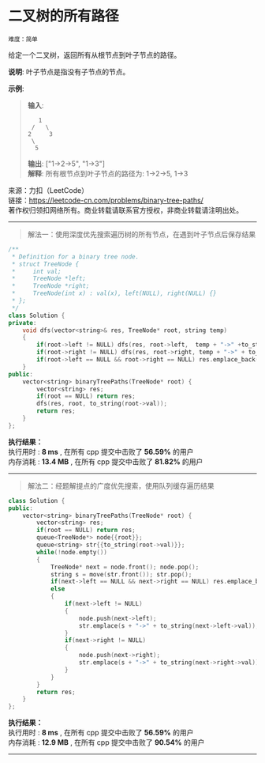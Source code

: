 # 二叉树的所有路径 #  
`难度：简单` 

给定一个二叉树，返回所有从根节点到叶子节点的路径。  

**说明**: 叶子节点是指没有子节点的节点。    

**示例**:  
>**输入**:   
>```  
>    1  
>  /   \  
> 2     3  
>  \  
>   5  
>```  
>**输出**: ["1->2->5", "1->3"]  
>**解释**: 所有根节点到叶子节点的路径为: 1->2->5, 1->3  

来源：力扣（LeetCode）  
链接：https://leetcode-cn.com/problems/binary-tree-paths/  
著作权归领扣网络所有。商业转载请联系官方授权，非商业转载请注明出处。  

---  
>解法一：使用深度优先搜索遍历树的所有节点，在遇到叶子节点后保存结果  

```C++  
/**
 * Definition for a binary tree node.
 * struct TreeNode {
 *     int val;
 *     TreeNode *left;
 *     TreeNode *right;
 *     TreeNode(int x) : val(x), left(NULL), right(NULL) {}
 * };
 */
class Solution {
private:
    void dfs(vector<string>& res, TreeNode* root, string temp)
    {
        if(root->left != NULL) dfs(res, root->left,  temp + "->" +to_string(root->left->val));
        if(root->right != NULL) dfs(res, root->right, temp + "->" + to_string(root->right->val));
        if(root->left == NULL && root->right == NULL) res.emplace_back(move(temp));
    }
public:
    vector<string> binaryTreePaths(TreeNode* root) {
        vector<string> res;
        if(root == NULL) return res;
        dfs(res, root, to_string(root->val));
        return res;
    }
};
```  

**执行结果：**  
执行用时 : **8 ms** , 在所有 cpp 提交中击败了 **56.59%** 的用户  
内存消耗 : **13.4 MB** , 在所有 cpp 提交中击败了 **81.82%** 的用户  

---  
>解法二：经题解提点的广度优先搜索，使用队列缓存遍历结果  

```C++  
class Solution {
public:
    vector<string> binaryTreePaths(TreeNode* root) {
        vector<string> res;
        if(root == NULL) return res;
        queue<TreeNode*> node{{root}};
        queue<string> str{{to_string(root->val)}};
        while(!node.empty())
        {
            TreeNode* next = node.front(); node.pop();
            string s = move(str.front()); str.pop();
            if(next->left == NULL && next->right == NULL) res.emplace_back(move(s));
            else
            {
                if(next->left != NULL)
                {
                    node.push(next->left);
                    str.emplace(s + "->" + to_string(next->left->val));
                }
                if(next->right != NULL)
                {
                    node.push(next->right);
                    str.emplace(s + "->" + to_string(next->right->val));
                }
            }
        }
        return res;
    }
};
```  

**执行结果：**  
执行用时 : **8 ms** , 在所有 cpp 提交中击败了 **56.59%** 的用户  
内存消耗 : **12.9 MB** , 在所有 cpp 提交中击败了 **90.54%** 的用户  

---  